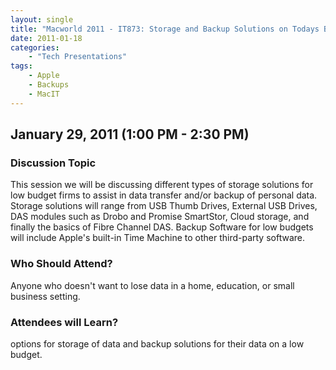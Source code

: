 ```yaml
---
layout: single
title: "Macworld 2011 - IT873: Storage and Backup Solutions on Todays Budget"
date: 2011-01-18
categories:
    - "Tech Presentations"
tags:
    - Apple
    - Backups
    - MacIT
---
```


January 29, 2011 (1:00 PM - 2:30 PM)
---

### Discussion Topic
This session we will be discussing different types of storage solutions for low budget firms to assist in data transfer and/or backup of personal data. Storage solutions will range from USB Thumb Drives, External USB Drives, DAS modules such as Drobo and Promise SmartStor, Cloud storage, and finally the basics of Fibre Channel DAS. Backup Software for low budgets will include Apple's built-in Time Machine to other third-party software.

### Who Should Attend?
Anyone who doesn't want to lose data in a home, education, or small business setting.

### Attendees will Learn?
options for storage of data and backup solutions for their data on a low budget.
